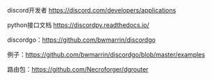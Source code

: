 

discord开发者 https://discord.com/developers/applications

python接口文档 https://discordpy.readthedocs.io/



discordgo：https://github.com/bwmarrin/discordgo

例子：https://github.com/bwmarrin/discordgo/blob/master/examples



路由包：https://github.com/Necroforger/dgrouter